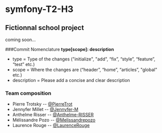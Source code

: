 # symfony-T2-H3

Fictionnal school project 
---

coming soon...



###Commit Nomenclature
**type[scope]: description**
- type = Type of the changes ("initialize", "add", “fix”, “style”, “feature”, “test” etc.)
- scope = Where the changes are (“header”, “home”, “articles”, "global" etc.)
- description = Please add a concise and clear description


### Team composition

- Pierre Trotsky -- [@PierreTrot](https://github.com/PierreTrot)
- Jennyfer Millet -- [@Jennyfer-M](https://github.com/Jennyfer-M)
- Anthelme Risser -- [@Anthelme-RISSER](https://github.com/Anthelme-RISSER)
- Mélissandre Pozo  -- [@Melissandrepozo](https://github.com/Melissandrepozo)
- Laurence Rouge  -- [@LaurenceRouge](https://github.com/LaurenceRouge)
